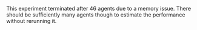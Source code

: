 This experiment terminated after 46 agents due to a memory issue. There should be sufficiently many agents though to estimate the performance without rerunning it.